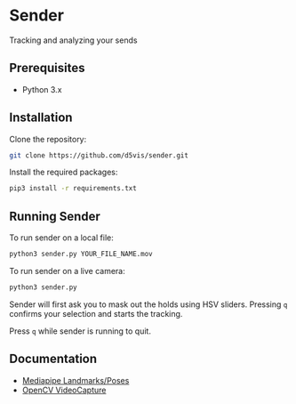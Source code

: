 # Sender

Tracking and analyzing your sends

## Prerequisites

- Python 3.x

## Installation

Clone the repository:

```bash
git clone https://github.com/d5vis/sender.git
```

Install the required packages:

```bash
pip3 install -r requirements.txt
```

## Running Sender

To run sender on a local file:

```bash
python3 sender.py YOUR_FILE_NAME.mov
```

To run sender on a live camera:

```bash
python3 sender.py
```

Sender will first ask you to mask out the holds using HSV sliders. Pressing `q` confirms your selection and starts the tracking.

Press `q` while sender is running to quit.

## Documentation

- [Mediapipe Landmarks/Poses](https://developers.google.com/mediapipe/solutions/vision/pose_landmarker)
- [OpenCV VideoCapture](https://docs.opencv.org/4.x/d8/dfe/classcv_1_1VideoCapture.html)
